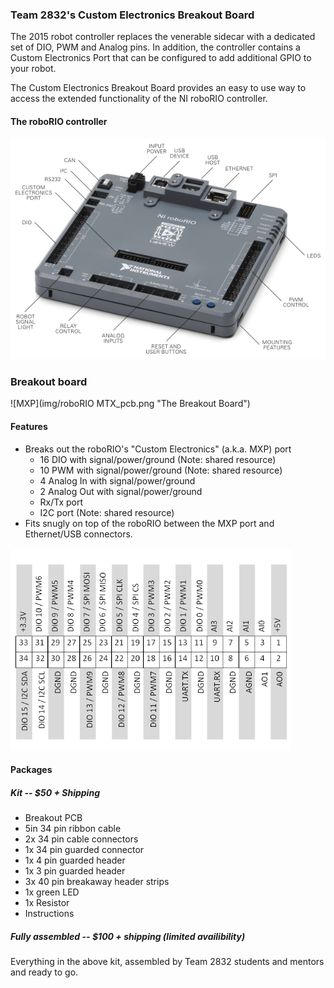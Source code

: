 ### Team 2832's Custom Electronics Breakout Board

The 2015 robot controller replaces the venerable sidecar with a dedicated set of DIO, PWM and Analog pins.  In addition, the controller contains a Custom Electronics Port that can be configured to add additional GPIO to your robot. 

The Custom Electronics Breakout Board provides an easy to use way to access the extended functionality of the NI roboRIO controller.

#### The roboRIO controller

![MXP](img/roboRIO_anaotated.png "The roboRIO")

### Breakout board

![MXP](img/roboRIO MTX_pcb.png "The Breakout Board")

#### Features
- Breaks out the roboRIO's "Custom Electronics" (a.k.a. MXP) port
     - 16 DIO with signal/power/ground (Note: shared resource)
     - 10 PWM with signal/power/ground (Note: shared resource)
     - 4 Analog In with signal/power/ground
     - 2 Analog Out with signal/power/ground
     - Rx/Tx port
     - I2C port (Note: shared resource)
- Fits snugly on top of the roboRIO between the MXP port and Ethernet/USB connectors.

![MXP](img/roboRIO_pin.png "Pinout")

#### Packages

##### Kit -- $50 + Shipping

- Breakout PCB
- 5in 34 pin ribbon cable
- 2x 34 pin cable connectors
- 1x 34 pin guarded connector
- 1x 4 pin guarded header
- 1x 3 pin guarded header
- 3x 40 pin breakaway header strips
- 1x green LED
- 1x Resistor
- Instructions

##### Fully assembled -- $100 + shipping (limited availibility)

Everything in the above kit, assembled by Team 2832 students and mentors and ready to go.
